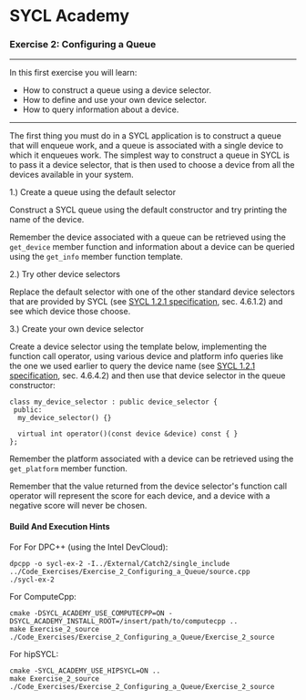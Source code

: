 # SYCL Academy

### Exercise 2: Configuring a Queue

---

In this first exercise you will learn:
* How to construct a queue using a device selector.
* How to define and use your own device selector.
* How to query information about a device.

---

The first thing you must do in a SYCL application is to construct a queue that
will enqueue work, and a queue is associated with a single device to which it
enqueues work. The simplest way to construct a queue in SYCL is to pass it a
device selector, that is then used to choose a device from all the devices
available in your system.

1.) Create a queue using the default selector

Construct a SYCL queue using the default constructor and try printing the name
of the device.

Remember the device associated with a queue can be retrieved using the
`get_device` member function and information about a device can be queried
using the `get_info` member function template.

2.) Try other device selectors

Replace the default selector with one of the other standard device selectors
that are provided by SYCL (see [SYCL 1.2.1 specification][sycl-specification],
sec. 4.6.1.2) and see which device those choose.

3.) Create your own device selector

Create a device selector using the template below, implementing the function
call operator, using various device and platform info queries like the one we
used earlier to query the device name (see
[SYCL 1.2.1 specification][sycl-specification], sec. 4.6.4.2) and then use that
device selector in the queue constructor:

```
class my_device_selector : public device_selector {
 public:
  my_device_selector() {}

  virtual int operator()(const device &device) const { }
};
```

Remember the platform associated with a device can be retrieved using the
`get_platform` member function.

Remember that the value returned from the device selector's function call
operator will represent the score for each device, and a device with a negative
score will never be chosen. 

#### Build And Execution Hints

For For DPC++ (using the Intel DevCloud):
```
dpcpp -o sycl-ex-2 -I../External/Catch2/single_include ../Code_Exercises/Exercise_2_Configuring_a_Queue/source.cpp
./sycl-ex-2
```

For ComputeCpp:
```
cmake -DSYCL_ACADEMY_USE_COMPUTECPP=ON -DSYCL_ACADEMY_INSTALL_ROOT=/insert/path/to/computecpp ..
make Exercise_2_source
./Code_Exercises/Exercise_2_Configuring_a_Queue/Exercise_2_source
```

For hipSYCL:
```
cmake -SYCL_ACADEMY_USE_HIPSYCL=ON ..
make Exercise_2_source
./Code_Exercises/Exercise_2_Configuring_a_Queue/Exercise_2_source
```

[sycl-specification]: https://www.khronos.org/registry/SYCL/specs/sycl-1.2.1.pdf
